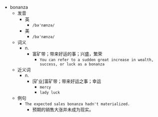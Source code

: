 - bonanza
  - 发音
    - 英
      - `/bə'nænzə/`
    - 美
      - `/bə'nænzə/`
  - 词义
    - n.
      - 富矿带；带来好运的事；兴盛，繁荣
        - `You can refer to a sudden great increase in wealth, success, or luck as a bonanza`
  - 近义词
    - n.
      - [矿业]富矿带；带来好运之事；幸运
        - `mercy`
        - `lady luck`
  - 例句
    - `The expected sales bonanza hadn't materialized.`
      - 预期的销售大涨并未成为现实。

